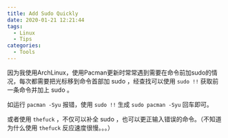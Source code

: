 ```yaml
---
title: Add Sudo Quickly
date: 2020-01-21 12:21:44
tags:
  - Linux
  - Tips
categories:
  - Tools
---
```


因为我使用ArchLinux，使用Pacman更新时常常遇到需要在命令前加sudo的情况，每次都需要把光标移到命令首部加 sudo ，经查找可以使用 `sudo !!` 获取前一条命令并加上 sudo 。

如运行 `pacman -Syu` 报错，使用 `sudo !!` 生成 `sudo pacman -Syu` 回车即可。

或者使用 `thefuck` ，不仅可以补全 sudo ，也可以更正输入错误的命令。（不知道为什么使用 `thefuck` 反应速度很慢。。。）
